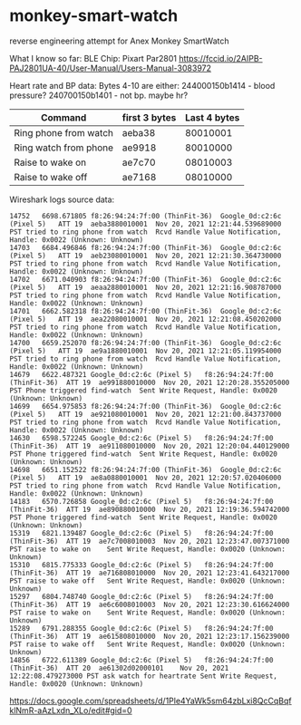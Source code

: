 # monkey-smart-watch
reverse engineering attempt for Anex Monkey SmartWatch

What I know so far:
BLE Chip: Pixart Par2801 https://fccid.io/2AIPB-PAJ2801UA-40/User-Manual/Users-Manual-3083972

Heart rate and BP data:
Bytes 4-10 are either:
244000150b1414 - blood pressure?
240700150b1401 - not bp. maybe hr?

| Command  | first 3 bytes | Last 4 bytes
| ------------- | ------------- | ------
| Ring phone from watch  | aeba38  | 80010001
| Ring watch from phone  | ae9918 | 80010000
| Raise to wake on |  ae7c70 | 08010003
| Raise to wake off |  ae7168 | 08010000


Wireshark logs source data:
```
14752	6698.671805	f8:26:94:24:7f:00 (ThinFit-36)	Google_0d:c2:6c (Pixel 5)	ATT	19	aeba3880010001	Nov 20, 2021 12:21:44.539689000 PST	tried to ring phone from watch	Rcvd Handle Value Notification, Handle: 0x0022 (Unknown: Unknown)
14703	6684.496846	f8:26:94:24:7f:00 (ThinFit-36)	Google_0d:c2:6c (Pixel 5)	ATT	19	aeb23080010001	Nov 20, 2021 12:21:30.364730000 PST	tried to ring phone from watch	Rcvd Handle Value Notification, Handle: 0x0022 (Unknown: Unknown)
14702	6671.040903	f8:26:94:24:7f:00 (ThinFit-36)	Google_0d:c2:6c (Pixel 5)	ATT	19	aeaa2880010001	Nov 20, 2021 12:21:16.908787000 PST	tried to ring phone from watch	Rcvd Handle Value Notification, Handle: 0x0022 (Unknown: Unknown)
14701	6662.582318	f8:26:94:24:7f:00 (ThinFit-36)	Google_0d:c2:6c (Pixel 5)	ATT	19	aea22080010001	Nov 20, 2021 12:21:08.450202000 PST	tried to ring phone from watch	Rcvd Handle Value Notification, Handle: 0x0022 (Unknown: Unknown)
14700	6659.252070	f8:26:94:24:7f:00 (ThinFit-36)	Google_0d:c2:6c (Pixel 5)	ATT	19	ae9a1880010001	Nov 20, 2021 12:21:05.119954000 PST	tried to ring phone from watch	Rcvd Handle Value Notification, Handle: 0x0022 (Unknown: Unknown)
14679	6622.487321	Google_0d:c2:6c (Pixel 5)	f8:26:94:24:7f:00 (ThinFit-36)	ATT	19	ae991880010000	Nov 20, 2021 12:20:28.355205000 PST	Phone triggered find-watch	Sent Write Request, Handle: 0x0020 (Unknown: Unknown)
14699	6654.975853	f8:26:94:24:7f:00 (ThinFit-36)	Google_0d:c2:6c (Pixel 5)	ATT	19	ae921080010001	Nov 20, 2021 12:21:00.843737000 PST	tried to ring phone from watch	Rcvd Handle Value Notification, Handle: 0x0022 (Unknown: Unknown)
14630	6598.572245	Google_0d:c2:6c (Pixel 5)	f8:26:94:24:7f:00 (ThinFit-36)	ATT	19	ae911080010000	Nov 20, 2021 12:20:04.440129000 PST	Phone triggered find-watch	Sent Write Request, Handle: 0x0020 (Unknown: Unknown)
14698	6651.152522	f8:26:94:24:7f:00 (ThinFit-36)	Google_0d:c2:6c (Pixel 5)	ATT	19	ae8a0880010001	Nov 20, 2021 12:20:57.020406000 PST	tried to ring phone from watch	Rcvd Handle Value Notification, Handle: 0x0022 (Unknown: Unknown)
14183	6570.726858	Google_0d:c2:6c (Pixel 5)	f8:26:94:24:7f:00 (ThinFit-36)	ATT	19	ae890880010000	Nov 20, 2021 12:19:36.594742000 PST	Phone triggered find-watch	Sent Write Request, Handle: 0x0020 (Unknown: Unknown)
15319	6821.139487	Google_0d:c2:6c (Pixel 5)	f8:26:94:24:7f:00 (ThinFit-36)	ATT	19	ae7c7008010003	Nov 20, 2021 12:23:47.007371000 PST	raise to wake on	Sent Write Request, Handle: 0x0020 (Unknown: Unknown)
15310	6815.775333	Google_0d:c2:6c (Pixel 5)	f8:26:94:24:7f:00 (ThinFit-36)	ATT	19	ae716808010000	Nov 20, 2021 12:23:41.643217000 PST	raise to wake off	Sent Write Request, Handle: 0x0020 (Unknown: Unknown)
15297	6804.748740	Google_0d:c2:6c (Pixel 5)	f8:26:94:24:7f:00 (ThinFit-36)	ATT	19	ae6c6008010003	Nov 20, 2021 12:23:30.616624000 PST	raise to wake on	Sent Write Request, Handle: 0x0020 (Unknown: Unknown)
15289	6791.288355	Google_0d:c2:6c (Pixel 5)	f8:26:94:24:7f:00 (ThinFit-36)	ATT	19	ae615808010000	Nov 20, 2021 12:23:17.156239000 PST	raise to wake off	Sent Write Request, Handle: 0x0020 (Unknown: Unknown)
14856	6722.611389	Google_0d:c2:6c (Pixel 5)	f8:26:94:24:7f:00 (ThinFit-36)	ATT	20	ae61302d02000101	Nov 20, 2021 12:22:08.479273000 PST	ask watch for heartrate	Sent Write Request, Handle: 0x0020 (Unknown: Unknown)
```


https://docs.google.com/spreadsheets/d/1Ple4YaWk5sm64zbLxi8QcCqBqfklNmR-aAzLxdn_XLo/edit#gid=0
